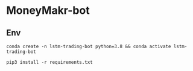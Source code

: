 # MoneyMakr-bot

## Env

`conda create -n lstm-trading-bot python=3.8 && conda activate lstm-trading-bot`

`pip3 install -r requirements.txt`
